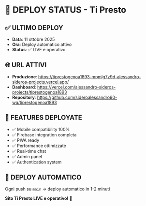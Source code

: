 # 🚀 DEPLOY STATUS - Ti Presto

## ✅ ULTIMO DEPLOY
- **Data**: 11 ottobre 2025
- **Ora**: Deploy automatico attivo
- **Status**: ✅ LIVE e operativo

## 🌐 URL ATTIVI
- **Produzione**: https://tiprestogenoa1893-mpmlg7z9d-alessandro-sideros-projects.vercel.app/
- **Dashboard**: https://vercel.com/alessandro-sideros-projects/tiprestogenoa1893
- **Repository**: https://github.com/sideroalessandro90-wq/tiprestogenoa1893

## 📱 FEATURES DEPLOYATE
- ✅ Mobile compatibility 100%
- ✅ Firebase integration completa
- ✅ PWA ready
- ✅ Performance ottimizzate
- ✅ Real-time chat
- ✅ Admin panel
- ✅ Authentication system

## 🔄 DEPLOY AUTOMATICO
Ogni push su `main` → deploy automatico in 1-2 minuti

**Sito Ti Presto LIVE e operativo! 🎯**